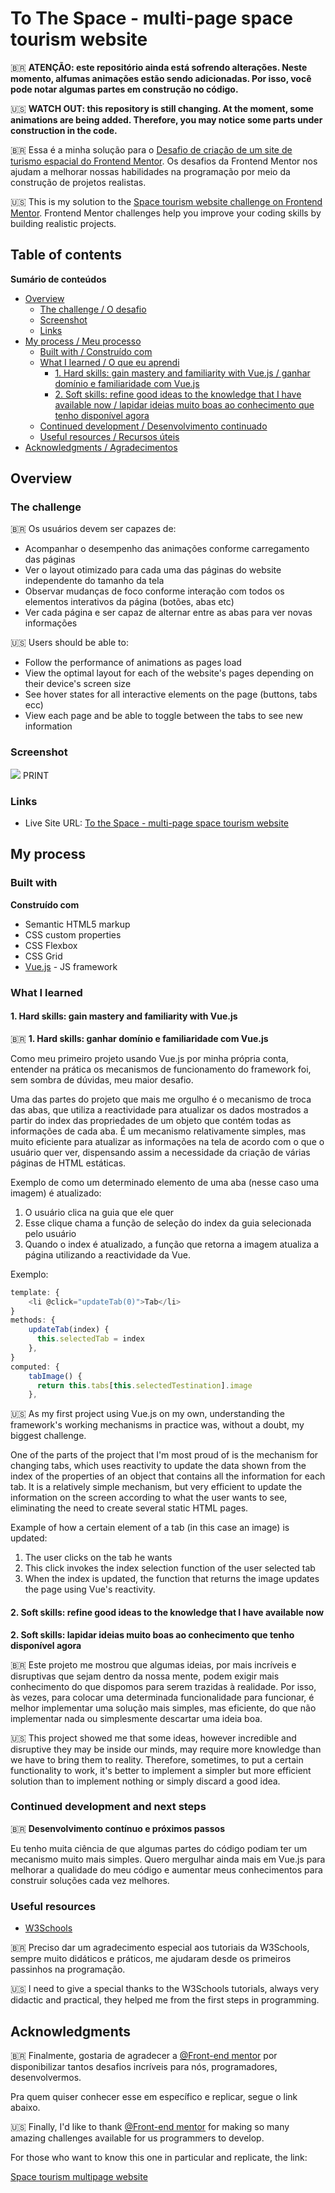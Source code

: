 # To The Space - multi-page space tourism website

🇧🇷 **ATENÇÃO: este repositório ainda está sofrendo alterações. Neste momento, alfumas animações estão sendo adicionadas. Por isso, você pode notar algumas partes em construção no código.**

🇺🇸 **WATCH OUT: this repository is still changing. At the moment, some animations are being added. Therefore, you may notice some parts under construction in the code.**


🇧🇷 Essa é a minha solução para o [Desafio de criação de um site de turismo espacial do Frontend Mentor](https://www.frontendmentor.io/challenges/space-tourism-multipage-website-gRWj1URZ3). Os desafios da Frontend Mentor nos ajudam a melhorar nossas habilidades na programação por meio da construção de projetos realistas.

🇺🇸 This is my solution to the [Space tourism website challenge on Frontend Mentor](https://www.frontendmentor.io/challenges/space-tourism-multipage-website-gRWj1URZ3). Frontend Mentor challenges help you improve your coding skills by building realistic projects. 

## Table of contents

**Sumário de conteúdos**

- [Overview](#overview)
  - [The challenge / O desafio](#the-challenge)
  - [Screenshot](#screenshot)
  - [Links](#links)
- [My process / Meu processo](#my-process)
  - [Built with / Construído com](#built-with)
  - [What I learned / O que eu aprendi](#what-i-learned)
    - [1. Hard skills: gain mastery and familiarity with Vue.js / ganhar domínio e familiaridade com Vue.js](#1.-Hard-skills:-ganhar-domínio-e-familiaridade-com-Vue.js)
    - [2. Soft skills: refine good ideas to the knowledge that I have available now / lapidar ideias muito boas ao conhecimento que tenho disponível agora](#2.-Soft-skills:-lapidar-ideias-muito-boas-ao-conhecimento-que-tenho-disponível-agora)
  - [Continued development / Desenvolvimento continuado](#continued-development)
  - [Useful resources / Recursos úteis](#useful-resources)
- [Acknowledgments / Agradecimentos](#acknowledgments)

## Overview

### The challenge

🇧🇷 Os usuários devem ser capazes de:

- Acompanhar o desempenho das animações conforme carregamento das páginas
- Ver o layout otimizado para cada uma das páginas do website independente do tamanho da tela
- Observar mudanças de foco conforme interação com todos os elementos interativos da página (botões, abas etc)
- Ver cada página e ser capaz de alternar entre as abas para ver novas informações

🇺🇸 Users should be able to:

- Follow the performance of animations as pages load
- View the optimal layout for each of the website's pages depending on their device's screen size
- See hover states for all interactive elements on the page (buttons, tabs ecc)
- View each page and be able to toggle between the tabs to see new information

### Screenshot

![](./screenshot.jpg) PRINT 

### Links

- Live Site URL: [To the Space - multi-page space tourism website](#)

## My process

### Built with

**Construído com**

- Semantic HTML5 markup
- CSS custom properties
- CSS Flexbox
- CSS Grid
- [Vue.js](https://vuejs.org) - JS framework

### What I learned

#### 1. Hard skills: gain mastery and familiarity with Vue.js

🇧🇷 **1. Hard skills: ganhar domínio e familiaridade com Vue.js**

Como meu primeiro projeto usando Vue.js por minha própria conta, entender na prática os mecanismos de funcionamento do framework foi, sem sombra de dúvidas, meu maior desafio.

Uma das partes do projeto que mais me orgulho é o mecanismo de troca das abas, que utiliza a reactividade para atualizar os dados mostrados a partir do index das propriedades de um objeto que contém todas as informações de cada aba. É um mecanismo relativamente simples, mas muito eficiente para atualizar as informações na tela de acordo com o que o usuário quer ver, dispensando assim a necessidade da criação de várias páginas de HTML estáticas.

Exemplo de como um determinado elemento de uma aba (nesse caso uma imagem) é atualizado:

1. O usuário clica na guia que ele quer
2. Esse clique chama a função de seleção do index da guia selecionada pelo usuário
3. Quando o index é atualizado, a função que retorna a imagem atualiza a página utilizando a reactividade da Vue.

Exemplo:

```vue.js
template: {
    <li @click="updateTab(0)">Tab</li>
}
methods: {
    updateTab(index) {
      this.selectedTab = index
    },
}
computed: {
    tabImage() {
      return this.tabs[this.selectedTestination].image
    },
```
🇺🇸 As my first project using Vue.js on my own, understanding the framework's working mechanisms in practice was, without a doubt, my biggest challenge.

One of the parts of the project that I'm most proud of is the mechanism for changing tabs, which uses reactivity to update the data shown from the index of the properties of an object that contains all the information for each tab. It is a relatively simple mechanism, but very efficient to update the information on the screen according to what the user wants to see, eliminating the need to create several static HTML pages.

Example of how a certain element of a tab (in this case an image) is updated:

1. The user clicks on the tab he wants
2. This click invokes the index selection function of the user selected tab
3. When the index is updated, the function that returns the image updates the page using Vue's reactivity.


#### 2. Soft skills: refine good ideas to the knowledge that I have available now

**2. Soft skills: lapidar ideias muito boas ao conhecimento que tenho disponível agora**

🇧🇷 Este projeto me mostrou que algumas ideias, por mais incríveis e disruptivas que sejam dentro da nossa mente, podem exigir mais conhecimento do que dispomos para serem trazidas à realidade. Por isso, às vezes, para colocar uma determinada funcionalidade para funcionar, é melhor implementar uma solução mais simples, mas eficiente, do que não implementar nada ou simplesmente descartar uma ideia boa.

🇺🇸 This project showed me that some ideas, however incredible and disruptive they may be inside our minds, may require more knowledge than we have to bring them to reality. Therefore, sometimes, to put a certain functionality to work, it's better to implement a simpler but more efficient solution than to implement nothing or simply discard a good idea.

### Continued development and next steps

🇧🇷 **Desenvolvimento contínuo e próximos passos**

Eu tenho muita ciência de que algumas partes do código podiam ter um mecanismo muito mais simples. Quero mergulhar ainda mais em Vue.js para melhorar a qualidade do meu código e aumentar meus conhecimentos para construir soluções cada vez melhores.

### Useful resources

- [W3Schools](https://www.w3schools.com)

🇧🇷 Preciso dar um agradecimento especial aos tutoriais da W3Schools, sempre muito didáticos e práticos, me ajudaram desde os primeiros passinhos na programação.

🇺🇸 I need to give a special thanks to the W3Schools tutorials, always very didactic and practical, they helped me from the first steps in programming.

## Acknowledgments

🇧🇷 Finalmente, gostaria de agradecer a [@Front-end mentor](frontendmentor.io/challenges) por disponibilizar tantos desafios incríveis para nós, programadores, desenvolvermos. 

Pra quem quiser conhecer esse em específico e replicar, segue o link abaixo.

🇺🇸 Finally, I'd like to thank [@Front-end mentor]() for making so many amazing challenges available for us programmers to develop.

For those who want to know this one in particular and replicate, the link:

[Space tourism multipage website](https://www.frontendmentor.io/challenges/space-tourism-multipage-website-gRWj1URZ3)
